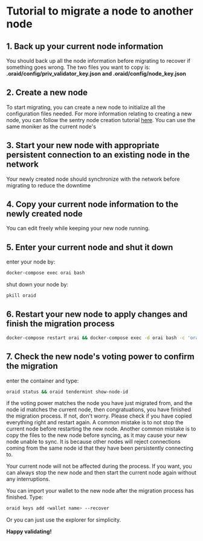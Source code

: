 # Tutorial to migrate a node to another node

## 1. Back up your current node information

You should back up all the node information before migrating to recover if something goes wrong. The two files you want to copy is: **.oraid/config/priv_validator_key.json and .oraid/config/node_key.json**

## 2. Create a new node

To start migrating, you can create a new node to initialize all the configuration files needed. For more information relating to creating a new node, you can follow the sentry node creation tutorial [here](https://github.com/oraichain/oraichain-static-files/blob/master/mainnet-static-files/Validator-fast.md#setup-your-sentry-nodes-optional). You can use the same moniker as the current node's

## 3. Start your new node with appropriate persistent connection to an existing node in the network

Your newly created node should synchronize with the network before migrating to reduce the downtime

## 4. Copy your current node information to the newly created node

You can edit freely while keeping your new node running.

## 5. Enter your current node and shut it down

enter your node by:

```bash
docker-compose exec orai bash
```

shut down your node by:

```bash
pkill oraid
```

## 6. Restart your new node to apply changes and finish the migration process

```bash
docker-compose restart orai && docker-compose exec -d orai bash -c 'oraivisor start --p2p.pex false --p2p.persistent_peers "<node-id1>@<private-ip1>:26656,<node-id2>@<private-ip2>:26656"'
```

## 7. Check the new node's voting power to confirm the migration

enter the container and type:

```bash
oraid status && oraid tendermint show-node-id
```

if the voting power matches the node you have just migrated from, and the node id matches the current node, then congratuations, you have finished the migration process. If not, don't worry. Please check if you have copied everything right and restart again. A common mistake is to not stop the current node before restarting the new node. Another common mistake is to copy the files to the new node before syncing, as it may cause your new node unable to sync. It is because other nodes will reject connections coming from the same node id that they have been persistently connecting to.

Your current node will not be affected during the process. If you want, you can always stop the new node and then start the current node again without any interruptions.

You can import your wallet to the new node after the migration process has finished. Type:

```bash
oraid keys add <wallet name> --recover
```

Or you can just use the explorer for simplicity.


**Happy validating!**
